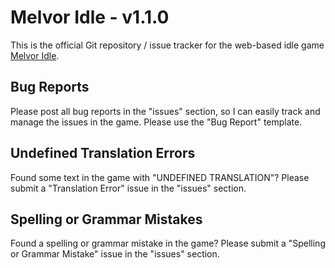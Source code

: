 
# Melvor Idle - v1.1.0

This is the official Git repository / issue tracker for the web-based idle game [Melvor Idle](https://www.melvoridle.com/).

## Bug Reports

Please post all bug reports in the "issues" section, so I can easily track and manage the issues in the game. Please use the "Bug Report" template.

## Undefined Translation Errors

Found some text in the game with "UNDEFINED TRANSLATION"? Please submit a "Translation Error" issue in the "issues" section.

## Spelling or Grammar Mistakes

Found a spelling or grammar mistake in the game? Please submit a "Spelling or Grammar Mistake" issue in the "issues" section.
